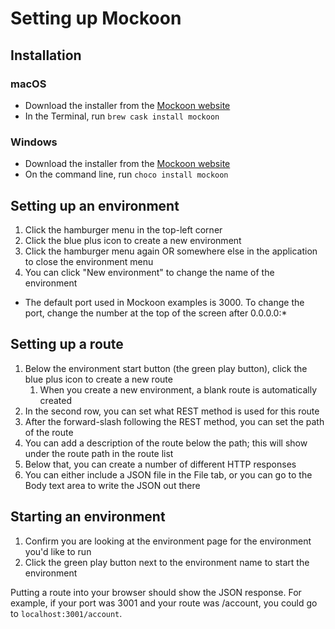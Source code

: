 # Setting up Mockoon

## Installation

### macOS
* Download the installer from the [Mockoon website](https://mockoon.com/)
* In the Terminal, run `brew cask install mockoon`

### Windows
* Download the installer from the [Mockoon website](https://mockoon.com/)
* On the command line, run `choco install mockoon`

## Setting up an environment
1. Click the hamburger menu in the top-left corner
2. Click the blue plus icon to create a new environment
3. Click the hamburger menu again OR somewhere else in the application to close the environment menu
4. You can click "New environment" to change the name of the environment

* The default port used in Mockoon examples is 3000. To change the port, change the number at the top of the screen after 0.0.0.0:*

## Setting up a route
1. Below the environment start button (the green play button), click the blue plus icon to create a new route
   1. When you create a new environment, a blank route is automatically created
2. In the second row, you can set what REST method is used for this route
3. After the forward-slash following the REST method, you can set the path of the route
4. You can add a description of the route below the path; this will show under the route path in the route list
5. Below that, you can create a number of different HTTP responses
6. You can either include a JSON file in the File tab, or you can go to the Body text area to write the JSON out there

## Starting an environment
1. Confirm you are looking at the environment page for the environment you'd like to run
2. Click the green play button next to the environment name to start the environment

Putting a route into your browser should show the JSON response. For example, if your port was 3001 and your route was /account, you could go to `localhost:3001/account`.